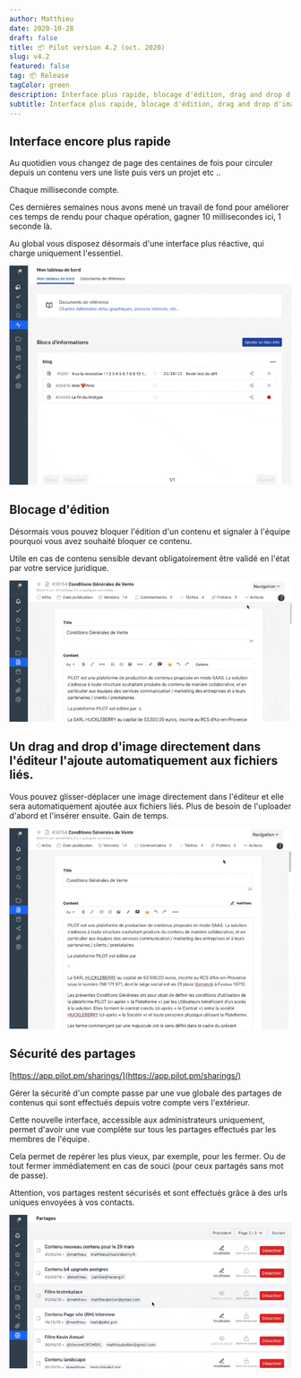 ```yaml
---
author: Matthieu
date: 2020-10-28
draft: false
title: 📦 Pilot version 4.2 (oct. 2020)
slug: v4.2
featured: false
tag: 📦 Release
tagColor: green
description: Interface plus rapide, blocage d'édition, drag and drop d'image, ..
subtitle: Interface plus rapide, blocage d'édition, drag and drop d'image, ..
---
```


## Interface encore plus rapide

Au quotidien vous changez de page des centaines de fois pour circuler depuis un contenu vers une liste puis vers un projet etc ..

Chaque milliseconde compte.

Ces dernières semaines nous avons mené un travail de fond pour améliorer ces temps de rendu pour chaque opération, gagner 10 millisecondes ici, 1 seconde là.

Au global vous disposez désormais d'une interface plus réactive, qui charge uniquement l'essentiel.

![fast.gif](fast.gif)


## Blocage d'édition

Désormais vous pouvez bloquer l'édition d'un contenu et signaler à l'équipe pourquoi vous avez souhaité bloquer ce contenu.

Utile en cas de contenu sensible devant obligatoirement être validé en l'état par votre service juridique.

![blocage.gif](blocage.gif)


## Un drag and drop d'image directement dans l'éditeur l'ajoute automatiquement aux fichiers liés.

Vous pouvez glisser-déplacer une image directement dans l'éditeur et elle sera automatiquement ajoutée aux fichiers liés. Plus de besoin de l'uploader d'abord et l'insérer ensuite. Gain de temps.

![dragupload.gif](dragupload.gif)

## Sécurité des partages  

[https://app.pilot.pm/sharings/](https://app.pilot.pm/sharings/)

Gérer la sécurité d'un compte passe par une vue globale des partages de contenus qui sont effectués depuis votre compte vers l'extérieur. 

Cette nouvelle interface, accessible aux administrateurs uniquement, permet d'avoir une vue complète sur tous les partages effectués par les membres de l'équipe. 

Cela permet de repérer les plus vieux, par exemple, pour les fermer. Ou de tout fermer immédiatement en cas de souci (pour ceux partagés sans mot de passe).

Attention, vos partages restent sécurisés et sont effectués grâce à des urls uniques envoyées à vos contacts.

![security.gif](security.gif)